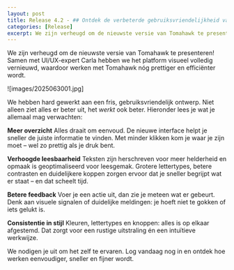 ```yaml
---
layout: post
title: Release 4.2 - ## Ontdek de verbeterde gebruiksvriendelijkheid van Tomahawk
categories: [Release]
excerpt: We zijn verheugd om de nieuwste versie van Tomahawk te presenteren! Samen met UI/UX-expert Carla hebben we het platform visueel volledig vernieuwd, waardoor werken met Tomahawk nóg prettiger en efficiënter wordt.
---
```


We zijn verheugd om de nieuwste versie van Tomahawk te presenteren! Samen met UI/UX-expert Carla hebben we het platform visueel volledig vernieuwd, waardoor werken met Tomahawk nóg prettiger en efficiënter wordt.

![images/2025063001.jpg]

We hebben hard gewerkt aan een fris, gebruiksvriendelijk ontwerp. Niet alleen ziet alles er beter uit, het _werkt_ ook beter. Hieronder lees je wat je allemaal mag verwachten:

**Meer overzicht** Alles draait om eenvoud. De nieuwe interface helpt je sneller de juiste informatie te vinden. Met minder klikken kom je waar je zijn moet – wel zo prettig als je druk bent.

**Verhoogde leesbaarheid** Teksten zijn herschreven voor meer helderheid en opmaak is geoptimaliseerd voor leesgemak. Grotere lettertypes, betere contrasten en duidelijkere koppen zorgen ervoor dat je sneller begrijpt wat er staat – en dat scheelt tijd.

**Betere feedback** Voer je een actie uit, dan zie je meteen wat er gebeurt. Denk aan visuele signalen of duidelijke meldingen: je hoeft niet te gokken of iets gelukt is.

**Consistentie in stijl** Kleuren, lettertypes en knoppen: alles is op elkaar afgestemd. Dat zorgt voor een rustige uitstraling én een intuïtieve werkwijze.

We nodigen je uit om het zelf te ervaren. Log vandaag nog in en ontdek hoe werken eenvoudiger, sneller en fijner wordt.
